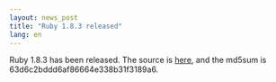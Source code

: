 ```yaml
---
layout: news_post
title: "Ruby 1.8.3 released"
lang: en
---
```


Ruby 1.8.3 has been released. The source is [here][1], and the md5sum is
63d6c2bddd6af86664e338b31f3189a6.



[1]: ftp://ftp.ruby-lang.org/pub/ruby/ruby-1.8.3.tar.gz 
